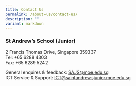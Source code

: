 ```yaml
---
title: Contact Us
permalink: /about-us/contact-us/
description: ""
variant: markdown
---
```

### St Andrew’s School (Junior)

2 Francis Thomas Drive, Singapore 359337<br>
Tel: +65 6288 4303<br>
Fax: +65 6289 5242

General enquires &amp; feedback: SAJS@moe.edu.sg<br>
ICT Service &amp; Support: ICT@saintandrewsjunior.moe.edu.sg